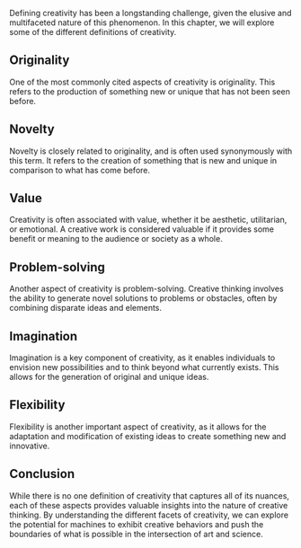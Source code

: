
Defining creativity has been a longstanding challenge, given the elusive and multifaceted nature of this phenomenon. In this chapter, we will explore some of the different definitions of creativity.

Originality
-----------

One of the most commonly cited aspects of creativity is originality. This refers to the production of something new or unique that has not been seen before.

Novelty
-------

Novelty is closely related to originality, and is often used synonymously with this term. It refers to the creation of something that is new and unique in comparison to what has come before.

Value
-----

Creativity is often associated with value, whether it be aesthetic, utilitarian, or emotional. A creative work is considered valuable if it provides some benefit or meaning to the audience or society as a whole.

Problem-solving
---------------

Another aspect of creativity is problem-solving. Creative thinking involves the ability to generate novel solutions to problems or obstacles, often by combining disparate ideas and elements.

Imagination
-----------

Imagination is a key component of creativity, as it enables individuals to envision new possibilities and to think beyond what currently exists. This allows for the generation of original and unique ideas.

Flexibility
-----------

Flexibility is another important aspect of creativity, as it allows for the adaptation and modification of existing ideas to create something new and innovative.

Conclusion
----------

While there is no one definition of creativity that captures all of its nuances, each of these aspects provides valuable insights into the nature of creative thinking. By understanding the different facets of creativity, we can explore the potential for machines to exhibit creative behaviors and push the boundaries of what is possible in the intersection of art and science.
